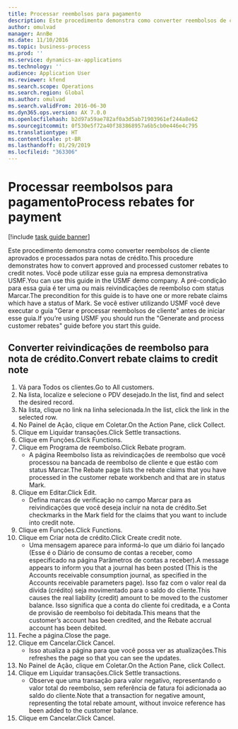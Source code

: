 ```yaml
---
title: Processar reembolsos para pagamento
description: Este procedimento demonstra como converter reembolsos de cliente aprovados e processados para notas de crédito.
author: omulvad
manager: AnnBe
ms.date: 11/10/2016
ms.topic: business-process
ms.prod: ''
ms.service: dynamics-ax-applications
ms.technology: ''
audience: Application User
ms.reviewer: kfend
ms.search.scope: Operations
ms.search.region: Global
ms.author: omulvad
ms.search.validFrom: 2016-06-30
ms.dyn365.ops.version: AX 7.0.0
ms.openlocfilehash: b2d97a59ae782af0a3d5ab71903961ef244a8e62
ms.sourcegitcommit: 0f530e5f72a40f383868957a6b5cb0e446e4c795
ms.translationtype: HT
ms.contentlocale: pt-BR
ms.lasthandoff: 01/29/2019
ms.locfileid: "363306"
---
```

# <a name="process-rebates-for-payment"></a><span data-ttu-id="3a4e5-103">Processar reembolsos para pagamento</span><span class="sxs-lookup"><span data-stu-id="3a4e5-103">Process rebates for payment</span></span>

[!include [task guide banner](../../includes/task-guide-banner.md)]

<span data-ttu-id="3a4e5-104">Este procedimento demonstra como converter reembolsos de cliente aprovados e processados para notas de crédito.</span><span class="sxs-lookup"><span data-stu-id="3a4e5-104">This procedure demonstrates how to convert approved and processed customer rebates to credit notes.</span></span> <span data-ttu-id="3a4e5-105">Você pode utilizar esse guia na empresa demonstrativa USMF.</span><span class="sxs-lookup"><span data-stu-id="3a4e5-105">You can use this guide in the USMF demo company.</span></span> <span data-ttu-id="3a4e5-106">A pré-condição para essa guia é ter uma ou mais reivindicações de reembolso com status Marcar.</span><span class="sxs-lookup"><span data-stu-id="3a4e5-106">The precondition for this guide is to have one or more rebate claims which have a status of Mark.</span></span> <span data-ttu-id="3a4e5-107">Se você estiver utilizando USMF você deve executar o guia "Gerar e processar reembolsos de cliente" antes de iniciar esse guia.</span><span class="sxs-lookup"><span data-stu-id="3a4e5-107">If you’re using USMF you should run the "Generate and process customer rebates" guide before you start this guide.</span></span>


## <a name="convert-rebate-claims-to-credit-note"></a><span data-ttu-id="3a4e5-108">Converter reivindicações de reembolso para nota de crédito.</span><span class="sxs-lookup"><span data-stu-id="3a4e5-108">Convert rebate claims to credit note</span></span>
1. <span data-ttu-id="3a4e5-109">Vá para Todos os clientes.</span><span class="sxs-lookup"><span data-stu-id="3a4e5-109">Go to All customers.</span></span>
2. <span data-ttu-id="3a4e5-110">Na lista, localize e selecione o PDV desejado.</span><span class="sxs-lookup"><span data-stu-id="3a4e5-110">In the list, find and select the desired record.</span></span>
3. <span data-ttu-id="3a4e5-111">Na lista, clique no link na linha selecionada.</span><span class="sxs-lookup"><span data-stu-id="3a4e5-111">In the list, click the link in the selected row.</span></span>
4. <span data-ttu-id="3a4e5-112">No Painel de Ação, clique em Coletar.</span><span class="sxs-lookup"><span data-stu-id="3a4e5-112">On the Action Pane, click Collect.</span></span>
5. <span data-ttu-id="3a4e5-113">Clique em Liquidar transações.</span><span class="sxs-lookup"><span data-stu-id="3a4e5-113">Click Settle transactions.</span></span>
6. <span data-ttu-id="3a4e5-114">Clique em Funções.</span><span class="sxs-lookup"><span data-stu-id="3a4e5-114">Click Functions.</span></span>
7. <span data-ttu-id="3a4e5-115">Clique em Programa de reembolso.</span><span class="sxs-lookup"><span data-stu-id="3a4e5-115">Click Rebate program.</span></span>
    * <span data-ttu-id="3a4e5-116">A página Reembolso lista as reivindicações de reembolso que você processou na bancada de reembolso de cliente e que estão com status Marcar.</span><span class="sxs-lookup"><span data-stu-id="3a4e5-116">The Rebate page lists the rebate claims that you have processed in the customer rebate workbench and that are in status Mark.</span></span>    
8. <span data-ttu-id="3a4e5-117">Clique em Editar.</span><span class="sxs-lookup"><span data-stu-id="3a4e5-117">Click Edit.</span></span>
    * <span data-ttu-id="3a4e5-118">Defina marcas de verificação no campo Marcar para as reivindicações que você deseja incluir na nota de crédito.</span><span class="sxs-lookup"><span data-stu-id="3a4e5-118">Set checkmarks in the Mark field for the claims that you want to include into credit note.</span></span>   
9. <span data-ttu-id="3a4e5-119">Clique em Funções.</span><span class="sxs-lookup"><span data-stu-id="3a4e5-119">Click Functions.</span></span>
10. <span data-ttu-id="3a4e5-120">Clique em Criar nota de crédito.</span><span class="sxs-lookup"><span data-stu-id="3a4e5-120">Click Create credit note.</span></span>
    * <span data-ttu-id="3a4e5-121">Uma mensagem aparece para informá-lo que um diário foi lançado (Esse é o Diário de consumo de contas a receber, como especificado na página Parâmetros de contas a receber).</span><span class="sxs-lookup"><span data-stu-id="3a4e5-121">A message appears to inform you that a journal has been posted (This is the Accounts receivable consumption journal, as specified in the Accounts receivable parameters page).</span></span> <span data-ttu-id="3a4e5-122">Isso faz com o valor real da dívida (crédito) seja movimentado para o saldo do cliente.</span><span class="sxs-lookup"><span data-stu-id="3a4e5-122">This causes the real liability (credit) amount to be moved to the customer balance.</span></span> <span data-ttu-id="3a4e5-123">Isso significa que a conta do cliente foi creditada, e a Conta de provisão de reembolso foi debitada.</span><span class="sxs-lookup"><span data-stu-id="3a4e5-123">This means that the customer’s account has been credited, and the Rebate accrual account has been debited.</span></span>  
11. <span data-ttu-id="3a4e5-124">Feche a página.</span><span class="sxs-lookup"><span data-stu-id="3a4e5-124">Close the page.</span></span>
12. <span data-ttu-id="3a4e5-125">Clique em Cancelar.</span><span class="sxs-lookup"><span data-stu-id="3a4e5-125">Click Cancel.</span></span>
    * <span data-ttu-id="3a4e5-126">Isso atualiza a página para que você possa ver as atualizações.</span><span class="sxs-lookup"><span data-stu-id="3a4e5-126">This refreshes the page so that you can see the updates.</span></span>  
13. <span data-ttu-id="3a4e5-127">No Painel de Ação, clique em Coletar.</span><span class="sxs-lookup"><span data-stu-id="3a4e5-127">On the Action Pane, click Collect.</span></span>
14. <span data-ttu-id="3a4e5-128">Clique em Liquidar transações.</span><span class="sxs-lookup"><span data-stu-id="3a4e5-128">Click Settle transactions.</span></span>
    * <span data-ttu-id="3a4e5-129">Observe que uma transação para valor negativo, representando o valor total do reembolso, sem referência de fatura foi adicionada ao saldo do cliente.</span><span class="sxs-lookup"><span data-stu-id="3a4e5-129">Note that a transaction for negative amount, representing the total rebate amount, without invoice reference has been added to the customer balance.</span></span>   
15. <span data-ttu-id="3a4e5-130">Clique em Cancelar.</span><span class="sxs-lookup"><span data-stu-id="3a4e5-130">Click Cancel.</span></span>

